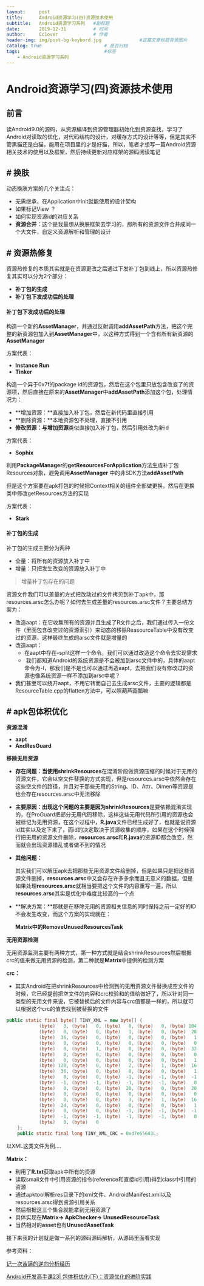 ```yaml
---
layout:     post   				    
title:      Android资源学习(四)资源技术使用
subtitle:   Android资源学习系列   #副标题
date:       2019-12-31		   	# 时间
author:     Cc1over				# 作者
header-img: img/post-bg-keybord.jpg              #这篇文章标题背景图片
catalog: true 						# 是否归档
tags:								#标签
    - Android资源学习系列
---
```


# Android资源学习(四)资源技术使用

## 前言

读Android9.0的源码，从资源编译到资源管理器初始化到资源查找，学习了Android对读取的优化，对代码结构的设计，对缓存方式的设计等等，但是其实不管黑猫还是白猫，能用在项目里的才是好猫，所以，笔者才想写一篇Android资源相关技术的使用以及框架，然后持续更新对应框架的源码阅读笔记

## # 换肤

动态换肤方案的几个关注点：

* 无需继承，在Application中init就能使用的设计架构
* 如果标记View ？
* 如何实现资源id的对应关系
* **资源合并**：这个是我最想从换肤框架去学习的，那所有的资源文件合并成同一个大文件，自定义资源解析和管理的设计

## # 资源热修复

资源热修复的本质其实就是在资源更改之后通过下发补丁包到线上，所以资源热修复其实可以分为2个部分：

* **补丁包的生成**
* **补丁包下发成功后的处理**

####  补丁包下发成功后的处理

构造一个新的**AssetManager**，并通过反射调用**addAssetPath**方法，把这个完整的新资源包加入到**AssetManager**中，以这种方式得到一个含有所有新资源的**AssetManager**

方案代表：

* **Instance Run**
* **Tinker**

构造一个异于0x7f的package id的资源包，然后在这个包里只放包含改变了的资源项，然后直接在原来的**AssetManager**中**addAssetPath**添加这个包，处理情况为：

* **增加资源：**直接加入补丁包，然后在新代码里直接引用
* **删除资源：**本地资源包不处理，直接不引用
* **修改资源：**与**增加资源**类似直接加入补丁包，然后引用处改为新id

方案代表：

* **Sophix**

利用**PackageManager**的**getResourcesForApplication**方法生成补丁包Resources对象，避免调用**AssetManager** 中的非SDK方法**addAssetPath**

但是这个方案要在apk打包的时候把Context相关的组件全部做更换，然后在更换类中修改getResources方法的实现

方案代表：

- **Stark**

#### 补丁包的生成

补丁包的生成主要分为两种

* 全量：将所有的资源放入补丁中
* 增量：只把发生改变的资源放入补丁中

> 增量补丁包存在的问题

资源文件我们可以差量的方式把改动过的文件拷贝到补丁apk中，那resources.arsc怎么办呢？如何去生成差量的resources.arsc文件？主要总结方案为：

* 改造aapt：在它收集所有的资源并且生成了R文件之后，我们通过传入一份文件（里面包含改变过的资源索引）来动态的移除ReasourceTable中没有改变过的资源，这样最终生成的arsc文件就是增量的 
* 改造aapt：
  * 在aapt中存在–split这样一个命令。我们可以通过改造这个命令去实现需求
  *  我们都知道Android的系统资源是不会被加到arsc文件中的，具体的aapt命令为-I，那我们是不是也可以通过再造aapt，去把我们没有修改过的资源也像系统资源一样不添加到arsc中呢？ 
* 我们甚至可以绕开aapt，不用它转而自己去生成arsc文件，主要的逻辑都是ResourceTable.cpp的flatten方法中，可以照葫芦画瓢嘛 

## # apk包体积优化

**资源混淆**

* **aapt**
* **AndResGuard**

**移除无用资源**

* **存在问题：**当使用**shrinkResources**在混淆阶段做资源压缩的时候对于无用的资源文件，它会以空文件替换的方式实现，但是resources.arsc中依然会存在这些空文件的路径，并且对于那些无用的String、ID、Attr、Dimen等资源是也会存在resources.arsc中无法移除

* **主要原因：**出现这个问题的主要是因为**shrinkResources**是要依赖混淆实现的，在ProGuard把部分无用代码移除，这样这些无用代码所引用的资源也会被标记为无用资源，在这个过程中，**R.java**文件已经生成好了，也就是说资源id其实以及定下来了，而id的决定取决于资源收集的顺序，如果在这个时候强行把无用的资源文件删除，**resources.arsc**和**R.java**的资源ID都会改变，然而就会出现资源错乱或者做不到的情况

* **其他问题：**

  其实我们可以解压apk去把那些无用资源文件给删掉，但是如果只是把这些资源文件删掉，**resources.arsc**中又会存在许多多余而且无意义的数据，但是如果处理**resources.arsc**就相当要把这个文件的内容重写一遍，所以**resources.arsc**其实是优化中难度比较高的一个点

* **解决方案：**那就是在移除无用的资源相关信息的同时保持之前一定好的ID不会发生改变，而这个方案的实现就在：

  **Matrix中的RemoveUnusedResourcesTask**

**无用资源检测**

无用资源监测主要有两种方式，第一种方式就是结合shrinkResources然后根据crc的值来做无用资源的检测，第二种就是**Matrix**中提供的检测方案

**crc：**

* 其实Android在把shrinkResources中检测到的无用资源文件替换成空文件的时候，它已经提前把空文件的内容和crc校验和的值给做好了，所以针对同一类型的无用文件来说，它被替换后的文件内容与crc值都是一样的，所以就可以根据这个crc的值去找到被替换的文件

```java
public static final byte[] TINY_XML = new byte[] {
            (byte)   3, (byte)   0, (byte)   8, (byte)   0, (byte) 104, (byte)   0,
            (byte)   0, (byte)   0, (byte)   1, (byte)   0, (byte)  28, (byte)   0,
            (byte)  36, (byte)   0, (byte)   0, (byte)   0, (byte)   1, (byte)   0,
            (byte)   0, (byte)   0, (byte)   0, (byte)   0, (byte)   0, (byte)   0,
            (byte)   0, (byte)   1, (byte)   0, (byte)   0, (byte)  32, (byte)   0,
            (byte)   0, (byte)   0, (byte)   0, (byte)   0, (byte)   0, (byte)   0,
            (byte)   0, (byte)   0, (byte)   0, (byte)   0, (byte)   1, (byte)   1,
            (byte) 120, (byte)   0, (byte)   2, (byte)   1, (byte)  16, (byte)   0,
            (byte)  36, (byte)   0, (byte)   0, (byte)   0, (byte)   1, (byte)   0,
            (byte)   0, (byte)   0, (byte)  -1, (byte)  -1, (byte)  -1, (byte)  -1,
            (byte)  -1, (byte)  -1, (byte)  -1, (byte)  -1, (byte)   0, (byte)   0,
            (byte)   0, (byte)   0, (byte)  20, (byte)   0, (byte)  20, (byte)   0,
            (byte)   0, (byte)   0, (byte)   0, (byte)   0, (byte)   0, (byte)   0,
            (byte)   0, (byte)   0, (byte)   3, (byte)   1, (byte)  16, (byte)   0,
            (byte)  24, (byte)   0, (byte)   0, (byte)   0, (byte)   1, (byte)   0,
            (byte)   0, (byte)   0, (byte)  -1, (byte)  -1, (byte)  -1, (byte)  -1,
            (byte)  -1, (byte)  -1, (byte)  -1, (byte)  -1, (byte)   0, (byte)   0,
            (byte)   0, (byte)   0
    };
    public static final long TINY_XML_CRC = 0xd7e65643L;
```

以XML这类文件为例....

**Matrix：**

* 利用了**R.txt**获取apk中所有的资源
* 读取smali文件中引用资源的指令(reference和直接id引用)得到class中引用的资源
* 通过apktool解析res目录下的xml文件、AndroidManifest.xml以及resources.arsc得到资源引用关系
* 然后根据这三个集合就能拿到无用资源了
* 具体实现在**Matrix-> ApkChecker-> UnusedResourceTask**
* 当然相对的**asset**也有**UnusedAssetTask**





接下来我的计划就是做一系列的源码源码解析，从源码里面看实现



参考资料：

[记一次苦逼的逆向分析经历](<http://zjutkz.net/2016/05/15/%E8%AE%B0%E4%B8%80%E6%AC%A1%E8%8B%A6%E9%80%BC%E7%9A%84%E8%B5%84%E6%BA%90%E9%80%86%E5%90%91%E5%88%86%E6%9E%90/>)

[Android开发高手课23| 包体积优化(下)：资源优化的进阶实践](<https://time.geekbang.org/column/article/81483>)

